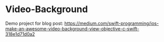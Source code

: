 Video-Background
================
Demo project for blog post:
https://medium.com/swift-programming/ios-make-an-awesome-video-background-view-objective-c-swift-318e1d71d0a2
